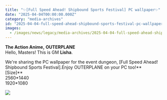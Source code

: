 ```yaml
---
title: "✨[Full Speed Ahead! Shipbound Sports Festival] PC wallpaper✨"
date: "2025-04-04T00:00:00.000Z"
category: "media-archives"
id: "2025-04-04-full-speed-ahead-shipbound-sports-festival-pc-wallpaper"
images:
  - /images/news/legacy/media-archives/2025-04-04-full-speed-ahead-shipbound-sports-festival-pc-wallpaper/76a3098e2f7849ae835d161f4b332dc1_002.webp
---
```


**The Action Anime,** **OUTERPLANE**  
Hello, Masters! This is GM **Lisha**.  
  
We're sharing the PC wallpaper for the event dungeon, \[Full Speed Ahead! Shipbound Sports Festival\].Enjoy OUTERPLANE on your PC too!**  
\[Size\]**  
2560\*1440  
1920\*1080

![](/images/news/legacy/media-archives/2025-04-04-full-speed-ahead-shipbound-sports-festival-pc-wallpaper/76a3098e2f7849ae835d161f4b332dc1_002.webp)
